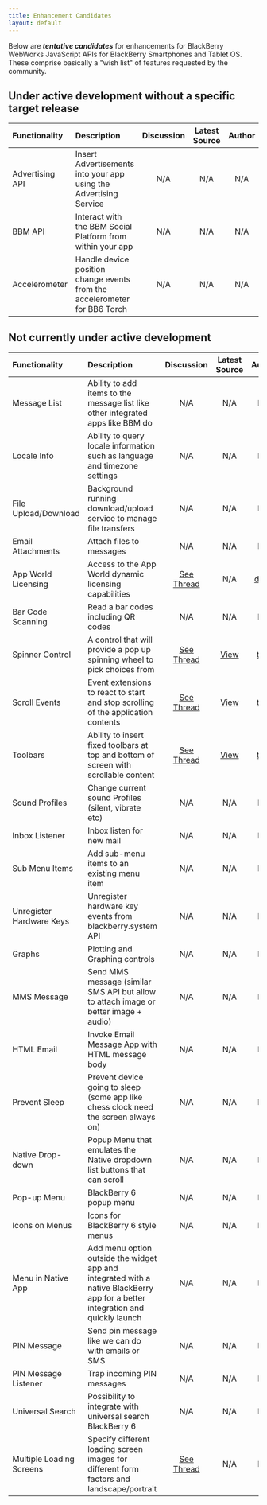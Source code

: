 ```yaml
---
title: Enhancement Candidates
layout: default
---
```



Below are _**tentative candidates**_ for enhancements for BlackBerry WebWorks JavaScript APIs for BlackBerry Smartphones and Tablet OS.  These comprise basically a "wish list" of features requested by the community.

## Under active development without a specific target release

 Functionality | Description | Discussion | Latest Source | Author 
:------------|:------------|:------------:|:-----------:|:------------:
 Advertising API | Insert Advertisements into your app using the Advertising Service | N/A | N/A  | N/A
 BBM API | Interact with the BBM Social Platform from within your app | N/A | N/A  | N/A
 Accelerometer  | Handle device position change events from the accelerometer for BB6 Torch | N/A | N/A  | N/A  

## Not currently under active development

 Functionality | Description | Discussion | Latest Source | Author 
:------------|:------------|:------------:|:-----------:|:------------:
 Message List | Ability to add items to the message list like other integrated apps like BBM do | N/A | N/A  | N/A  
 Locale Info | Ability to query locale information such as language and timezone settings | N/A | N/A  | N/A 
 File Upload/Download  | Background running download/upload service to manage file transfers | N/A | N/A  | N/A 
 Email Attachments | Attach files to messages | N/A | N/A  | N/A 
 App World Licensing | Access to the App World dynamic licensing capabilities | [See Thread](http://supportforums.blackberry.com/t5/BlackBerry-WebWorks/API-Licence-key/td-p/826067) | N/A  | [ddluk](https://github.com/ddluk) 
 Bar Code Scanning | Read a bar codes including QR codes | N/A | N/A  | N/A 
Spinner Control | A control that will provide a pop up spinning wheel to pick choices from | [See Thread](http://supportforums.blackberry.com/t5/BlackBerry-WebWorks/API-Candidate-Spinner-Control/td-p/634388) | [View](https://github.com/tneil/WebWorks/tree/master/api/ui/Spinner/) | [tneil](https://github.com/tneil) 
Scroll Events | Event extensions to react to start and stop scrolling of the application contents | [See Thread](http://supportforums.blackberry.com/t5/BlackBerry-WebWorks/API-Candidate-Scroll-Events/td-p/643919) | [View](https://github.com/tneil/WebWorks/tree/master/api/ui/event/) | [tneil](https://github.com/tneil)  
 Toolbars | Ability to insert fixed toolbars at top and bottom of screen with scrollable content | [See Thread](http://supportforums.blackberry.com/t5/Web-Development/Fixed-Position-Toolbars-Example/td-p/643949) | [View](http://supportforums.blackberry.com/t5/Web-Development/Fixed-Position-Toolbars-Example/td-p/643949) | [tneil](https://github.com/tneil)  
 Sound Profiles | Change current sound Profiles (silent, vibrate etc)| N/A | N/A  | N/A 
 Inbox Listener | Inbox listen for new mail | N/A | N/A  | N/A 
 Sub Menu Items | Add sub-menu items to an existing menu item | N/A | N/A  | N/A 
 Unregister Hardware Keys | Unregister hardware key events from blackberry.system API | N/A | N/A  | N/A 
 Graphs | Plotting and Graphing controls | N/A | N/A  | N/A 
 MMS Message | Send MMS message (similar SMS API but allow to attach image or better image + audio) | N/A | N/A  | N/A 
 HTML Email | Invoke Email Message App with HTML message body | N/A | N/A  | N/A 
 Prevent Sleep | Prevent device going to sleep (some app like chess clock need the screen always on) | N/A | N/A  | N/A 
 Native Drop-down | Popup Menu that emulates the Native dropdown list buttons that can scroll  | N/A | N/A  | N/A 
 Pop-up Menu | BlackBerry 6 popup menu  | N/A | N/A  | N/A 
 Icons on Menus | Icons for BlackBerry 6 style menus  | N/A | N/A  | N/A 
 Menu in Native App | Add menu option outside the widget app and integrated with a native BlackBerry app for a better integration and quickly launch | N/A | N/A  | N/A 
 PIN Message | Send pin message like we can do with emails or SMS | N/A | N/A  | N/A 
 PIN Message Listener | Trap incoming PIN messages | N/A | N/A  | N/A 
 Universal Search | Possibility to integrate with universal search BlackBerry 6 | N/A | N/A  | N/A 
 Multiple Loading Screens | Specify different loading screen images for different form factors and landscape/portrait | [See Thread](http://supportforums.blackberry.com/t5/BlackBerry-WebWorks/Functionality-Loading-screens-without-images/m-p/659345) | N/A  | N/A 
